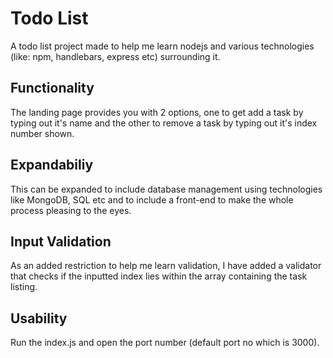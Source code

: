 # Todo List

A todo list project made to help me learn nodejs and various technologies (like: npm, handlebars, express etc) surrounding it.

## Functionality
The landing page provides you with 2 options, one to get add a task by typing out it's name and the other to remove a task by typing out it's index number shown.

## Expandabiliy
This can be expanded to include database management using technologies like MongoDB, SQL etc and to include a front-end to make the whole process pleasing to the eyes.

## Input Validation
As an added restriction to help me learn validation, I have added a validator that checks if the inputted index lies within the array containing the task listing.

## Usability
Run the index.js and open the port number (default port no which is 3000).
